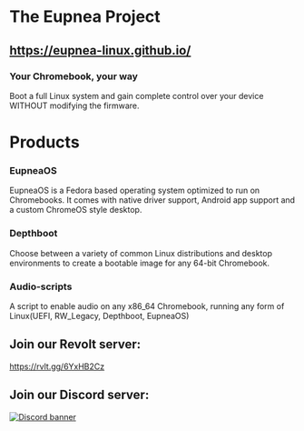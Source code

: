 <!--
# The Eupnea Project is no longer maintained

Please use the [depthcharge-boot guide](https://github.com/eupnea-linux-backup/depthcharge-guide/) instead

[Archive.org link](https://web.archive.org/web/20230517165526/https://github.com/eupnea-linux) (snapshot of the project before it was compromised)

<details>
<summary>View the old readme</summary>
-->

# The Eupnea Project

## https://eupnea-linux.github.io/

### **Your Chromebook, your way**

Boot a full Linux system and gain complete control over your device WITHOUT modifying the firmware.

# Products

### EupneaOS

EupneaOS is a Fedora based operating system optimized to run on Chromebooks.
It comes with native driver support, Android app support and a custom ChromeOS style desktop.

### Depthboot

Choose between a variety of common Linux distributions and desktop environments to create a bootable image for any
64-bit Chromebook.

### Audio-scripts

A script to enable audio on any x86_64 Chromebook, running any form of Linux(UEFI, RW_Legacy, Depthboot, EupneaOS)

## Join our Revolt server:

https://rvlt.gg/6YxHB2Cz

## Join our Discord server:

[<img src="https://discordapp.com/api/guilds/994245999822381076/widget.png?style=banner2" alt="Discord banner"></img>](https://discord.gg/XwRHSUbSmu)
